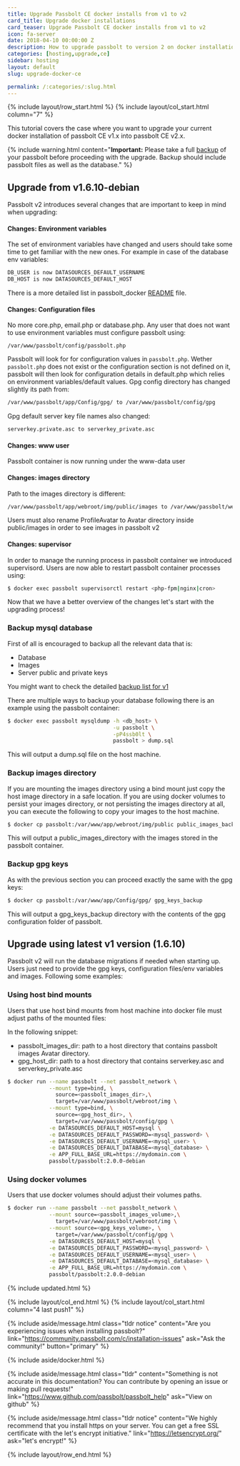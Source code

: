 ```yaml
---
title: Upgrade Passbolt CE docker installs from v1 to v2
card_title: Upgrade docker installations
card_teaser: Upgrade Passbolt CE docker installs from v1 to v2
icon: fa-server
date: 2018-04-10 00:00:00 Z
description: How to upgrade passbolt to version 2 on docker installations
categories: [hosting,upgrade,ce]
sidebar: hosting
layout: default
slug: upgrade-docker-ce

permalink: /:categories/:slug.html
---
```


{% include layout/row_start.html %}
{% include layout/col_start.html column="7" %}

This tutorial covers the case where you want to upgrade your current docker installation of passbolt CE v1.x into passbolt CE v2.x.

{% include warning.html
    content="**Important:** Please take a full [backup](/hosting/backup-v1) of your passbolt before proceeding with the upgrade. Backup should include passbolt files as well as the database."
%}

## Upgrade from v1.6.10-debian

Passbolt v2 introduces several changes that are important to keep in mind when upgrading:

#### Changes: Environment variables

The set of environment variables have changed and users should take some time to get familiar with the new ones. For example in case of the database env variables:

```bash
DB_USER is now DATASOURCES_DEFAULT_USERNAME
DB_HOST is now DATASOURCES_DEFAULT_HOST
```
There is a more detailed list in passbolt_docker [README](https://github.com/passbolt/passbolt_docker/blob/master/README.md) file.

#### Changes: Configuration files

No more core.php, email.php or database.php.
Any user that does not want to use environment variables must configure passbolt using:
```
/var/www/passbolt/config/passbolt.php
```
Passbolt will look for for configuration values in `passbolt.php`. Wether `passbolt.php` does not exist or the configuration section is not defined on it, passbolt will then look for configuration details in default.php which relies on environment variables/default values.
Gpg config directory has changed slightly its path from:

```bash
/var/www/passbolt/app/Config/gpg/ to /var/www/passbolt/config/gpg
```

Gpg default server key file names also changed:

```bash
serverkey.private.asc to serverkey_private.asc
```

#### Changes: www user

Passbolt container is now running under the www-data user

#### Changes: images directory

Path to the images directory is different:

```bash
/var/www/passbolt/app/webroot/img/public/images to /var/www/passbolt/webroot/img/public/images
```

Users must also rename ProfileAvatar to Avatar directory inside public/images in order to see images in passbolt v2

#### Changes: supervisor

In order to manage the running process in passbolt container we introduced supervisord. Users are now able to restart passbolt container processes using:

```bash
$ docker exec passbolt supervisorctl restart <php-fpm|nginx|cron>
```

Now that we have a better overview of the changes let's start with the upgrading process!

### Backup mysql database

First of all is encouraged to backup all the relevant data that is:
- Database
- Images
- Server public and private keys

You might want to check the detailed [backup list for v1](/hosting/backup-v1)

There are multiple ways to backup your database following there is an example using the passbolt container:
```bash
$ docker exec passbolt mysqldump -h <db_host> \
                                 -u passbolt \
                                 -pP4ssb0lt \
                                 passbolt > dump.sql
```

This will output a dump.sql file on the host machine.

### Backup images directory

If you are mounting the images directory using a bind mount just copy the host image directory in a safe location.
If you are using docker volumes to persist your images directory, or not persisting the images directory at all, you can execute the following to copy your images to the host machine.

```bash
$ docker cp passbolt:/var/www/app/webroot/img/public public_images_backup
```
This will output a public_images_directory with the images stored in the passbolt container.

### Backup gpg keys

As with the previous section you can proceed exactly the same with the gpg keys:

```bash
$ docker cp passbolt:/var/www/app/Config/gpg/ gpg_keys_backup
```

This will output a gpg_keys_backup directory with the contents of the gpg configuration folder of passbolt.

## Upgrade using latest v1 version (1.6.10)

Passbolt v2 will run the database migrations if needed when starting up. Users just need to provide the gpg keys, configuration files/env variables and images.
Following some examples:

### Using host bind mounts

Users that use host bind mounts from host machine into docker file must adjust paths of the mounted files:

In the following snippet:
- passbolt_images_dir: path to a host directory that contains passbolt images Avatar directory.
- gpg_host_dir: path to a host directory that contains serverkey.asc and serverkey_private.asc

```bash
$ docker run --name passbolt --net passbolt_network \
             --mount type=bind, \
               source=<passbolt_images_dir>,\
               target=/var/www/passbolt/webroot/img \
             --mount type=bind, \
               source=<gpg_host_dir>, \
               target=/var/www/passbolt/config/gpg \
             -e DATASOURCES_DEFAULT_HOST=mysql \
             -e DATASOURCES_DEFAULT_PASSWORD=<mysql_password> \
             -e DATASOURCES_DEFAULT_USERNAME=<mysql_user> \
             -e DATASOURCES_DEFAULT_DATABASE=<mysql_database> \
             -e APP_FULL_BASE_URL=https://mydomain.com \
             passbolt/passbolt:2.0.0-debian
```

### Using docker volumes

Users that use docker volumes should adjust their volumes paths.

```bash
$ docker run --name passbolt --net passbolt_network \
             --mount source=<passbolt_images_volume>,\
               target=/var/www/passbolt/webroot/img \
             --mount source=<gpg_keys_volume>, \
               target=/var/www/passbolt/config/gpg \
             -e DATASOURCES_DEFAULT_HOST=mysql \
             -e DATASOURCES_DEFAULT_PASSWORD=<mysql_password> \
             -e DATASOURCES_DEFAULT_USERNAME=<mysql_user> \
             -e DATASOURCES_DEFAULT_DATABASE=<mysql_database> \
             -e APP_FULL_BASE_URL=https://mydomain.com \
             passbolt/passbolt:2.0.0-debian
```

{% include updated.html %}

{% include layout/col_end.html %}
{% include layout/col_start.html column="4 last push1" %}

{% include aside/message.html
    class="tldr notice"
    content="Are you experiencing issues when installing passbolt?"
    link="https://community.passbolt.com/c/installation-issues"
    ask="Ask the community!"
    button="primary"
%}

{% include aside/docker.html %}

{% include aside/message.html
    class="tldr"
    content="Something is not accurate in this documentation? You can contribute by opening an issue or making pull requests!"
    link="https://www.github.com/passbolt/passbolt_help"
    ask="View on github"
%}

{% include aside/message.html
    class="tldr notice"
    content="We highly recommend that you install https on your server. You can get a free SSL certificate with the let's encrypt initiative."
    link="https://letsencrypt.org/"
    ask="let's encrypt!"
%}

{% include layout/row_end.html %}
